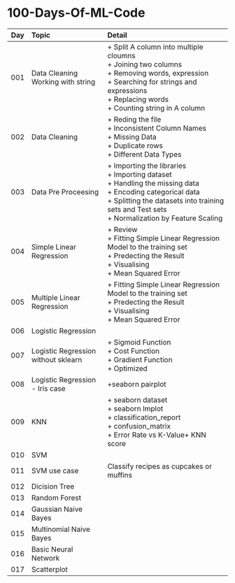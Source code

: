 # 100-Days-Of-ML-Code

| **Day** | **Topic** | **Detail** |
|:-----:|:-----|:-----|
|001| Data Cleaning Working with string     |+ Split A column into multiple cloumns<br/>+ Joining two columns<br/>+ Removing words, expression<br/>+ Searching for strings and expressions<br/>+ Replacing words<br/>+ Counting string in A column |
|002| Data Cleaning |+ Reding the file<br/>+ Inconsistent Column Names<br/>+ Missing Data<br/>+ Duplicate rows<br/>+ Different Data Types |
|003| Data Pre Proceesing |+ Importing the libraries<br/>+ Importing dataset<br/>+ Handling the missing data<br/>+ Encoding categorical data<br/>+ Splitting the datasets into training sets and Test sets<br/>+ Normalization by Feature Scaling |
|004| Simple Linear Regression |+ Review<br/> + Fitting Simple Linear Regression Model to the training set<br/>+ Predecting the Result<br/>+ Visualising<br/>+ Mean Squared Error
|005| Multiple Linear Regression |+ Fitting Simple Linear Regression Model to the training set<br/>+ Predecting the Result<br/>+ Visualising<br/>+ Mean Squared Error|
|006| Logistic Regression ||
|007| Logistic Regression without sklearn |+ Sigmoid Function<br/>+ Cost Function<br/>+ Gradient Function<br/>+ Optimized|
|008| Logistic Regression - Iris case |+seaborn pairplot|
|009| KNN |+ seaborn dataset<br/>+ seaborn lmplot<br/>+ classification_report<br/>+ confusion_matrix<br/>+ Error Rate vs K-Value+ KNN score|
|010| SVM ||
|011| SVM use case|Classify recipes as cupcakes or muffins|
|012| Dicision Tree||
|013| Random Forest||
|014| Gaussian Naive Bayes||
|015| Multinomial Naive Bayes||
|016| Basic Neural Network||
|017| Scatterplot ||